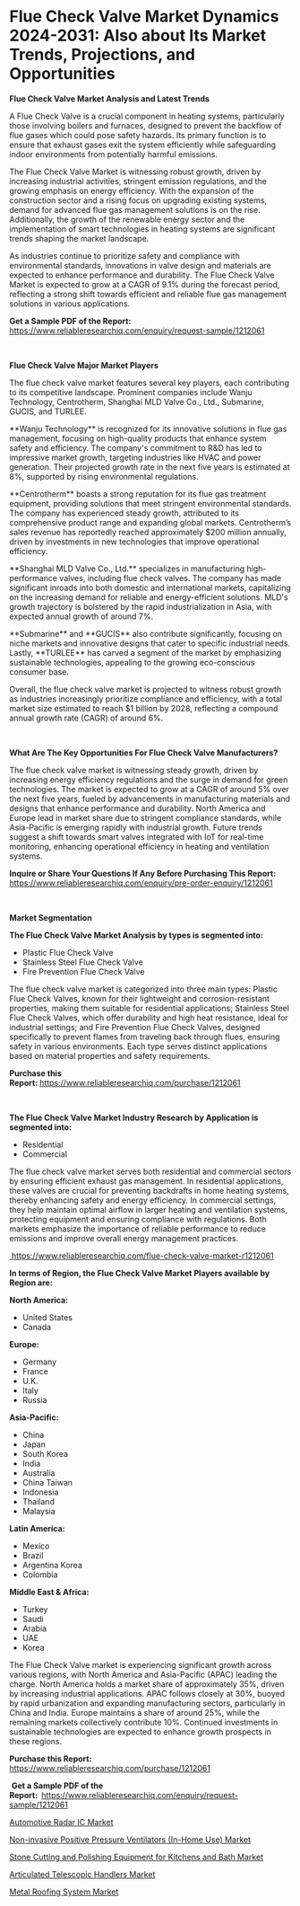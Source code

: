 <p><h1>Flue Check Valve Market Dynamics 2024-2031: Also about Its Market Trends, Projections, and Opportunities</h1></p><p><strong>Flue Check Valve Market Analysis and Latest Trends</strong></p>
<p><p>A Flue Check Valve is a crucial component in heating systems, particularly those involving boilers and furnaces, designed to prevent the backflow of flue gases which could pose safety hazards. Its primary function is to ensure that exhaust gases exit the system efficiently while safeguarding indoor environments from potentially harmful emissions.</p><p>The Flue Check Valve Market is witnessing robust growth, driven by increasing industrial activities, stringent emission regulations, and the growing emphasis on energy efficiency. With the expansion of the construction sector and a rising focus on upgrading existing systems, demand for advanced flue gas management solutions is on the rise. Additionally, the growth of the renewable energy sector and the implementation of smart technologies in heating systems are significant trends shaping the market landscape.</p><p>As industries continue to prioritize safety and compliance with environmental standards, innovations in valve design and materials are expected to enhance performance and durability. The Flue Check Valve Market is expected to grow at a CAGR of 9.1% during the forecast period, reflecting a strong shift towards efficient and reliable flue gas management solutions in various applications.</p></p>
<p><strong>Get a Sample PDF of the Report:&nbsp;</strong> <a href="https://www.reliableresearchiq.com/enquiry/request-sample/1212061?utm_campaign=973&utm_medium=2&utm_source=Github&utm_content=ia&utm_term=27122024&utm_id=flue-check-valve">https://www.reliableresearchiq.com/enquiry/request-sample/1212061</a></p>
<p>&nbsp;</p>
<p><strong>Flue Check Valve Major Market Players</strong></p>
<p><p>The flue check valve market features several key players, each contributing to its competitive landscape. Prominent companies include Wanju Technology, Centrotherm, Shanghai MLD Valve Co., Ltd., Submarine, GUCIS, and TURLEE.</p><p>**Wanju Technology** is recognized for its innovative solutions in flue gas management, focusing on high-quality products that enhance system safety and efficiency. The company's commitment to R&D has led to impressive market growth, targeting industries like HVAC and power generation. Their projected growth rate in the next five years is estimated at 8%, supported by rising environmental regulations.</p><p>**Centrotherm** boasts a strong reputation for its flue gas treatment equipment, providing solutions that meet stringent environmental standards. The company has experienced steady growth, attributed to its comprehensive product range and expanding global markets. Centrotherm’s sales revenue has reportedly reached approximately $200 million annually, driven by investments in new technologies that improve operational efficiency.</p><p>**Shanghai MLD Valve Co., Ltd.** specializes in manufacturing high-performance valves, including flue check valves. The company has made significant inroads into both domestic and international markets, capitalizing on the increasing demand for reliable and energy-efficient solutions. MLD's growth trajectory is bolstered by the rapid industrialization in Asia, with expected annual growth of around 7%.</p><p>**Submarine** and **GUCIS** also contribute significantly, focusing on niche markets and innovative designs that cater to specific industrial needs. Lastly, **TURLEE** has carved a segment of the market by emphasizing sustainable technologies, appealing to the growing eco-conscious consumer base.</p><p>Overall, the flue check valve market is projected to witness robust growth as industries increasingly prioritize compliance and efficiency, with a total market size estimated to reach $1 billion by 2028, reflecting a compound annual growth rate (CAGR) of around 6%.</p></p>
<p>&nbsp;</p>
<p><strong>What Are The Key Opportunities For Flue Check Valve Manufacturers?</strong></p>
<p><p>The flue check valve market is witnessing steady growth, driven by increasing energy efficiency regulations and the surge in demand for green technologies. The market is expected to grow at a CAGR of around 5% over the next five years, fueled by advancements in manufacturing materials and designs that enhance performance and durability. North America and Europe lead in market share due to stringent compliance standards, while Asia-Pacific is emerging rapidly with industrial growth. Future trends suggest a shift towards smart valves integrated with IoT for real-time monitoring, enhancing operational efficiency in heating and ventilation systems.</p></p>
<p><strong>Inquire or Share Your Questions If Any Before Purchasing This Report:</strong> <a href="https://www.reliableresearchiq.com/enquiry/pre-order-enquiry/1212061?utm_campaign=973&utm_medium=2&utm_source=Github&utm_content=ia&utm_term=27122024&utm_id=flue-check-valve">https://www.reliableresearchiq.com/enquiry/pre-order-enquiry/1212061</a></p>
<p>&nbsp;</p>
<p><strong>Market Segmentation</strong></p>
<p><strong>The Flue Check Valve Market Analysis by types is segmented into:</strong></p>
<p><ul><li>Plastic Flue Check Valve</li><li>Stainless Steel Flue Check Valve</li><li>Fire Prevention Flue Check Valve</li></ul></p>
<p><p>The flue check valve market is categorized into three main types: Plastic Flue Check Valves, known for their lightweight and corrosion-resistant properties, making them suitable for residential applications; Stainless Steel Flue Check Valves, which offer durability and high heat resistance, ideal for industrial settings; and Fire Prevention Flue Check Valves, designed specifically to prevent flames from traveling back through flues, ensuring safety in various environments. Each type serves distinct applications based on material properties and safety requirements.</p></p>
<p><strong>Purchase this Report:&nbsp;</strong><a href="https://www.reliableresearchiq.com/purchase/1212061?utm_campaign=973&utm_medium=2&utm_source=Github&utm_content=ia&utm_term=27122024&utm_id=flue-check-valve">https://www.reliableresearchiq.com/purchase/1212061</a></p>
<p>&nbsp;</p>
<p><strong>The Flue Check Valve Market Industry Research by Application is segmented into:</strong></p>
<p><ul><li>Residential</li><li>Commercial</li></ul></p>
<p><p>The flue check valve market serves both residential and commercial sectors by ensuring efficient exhaust gas management. In residential applications, these valves are crucial for preventing backdrafts in home heating systems, thereby enhancing safety and energy efficiency. In commercial settings, they help maintain optimal airflow in larger heating and ventilation systems, protecting equipment and ensuring compliance with regulations. Both markets emphasize the importance of reliable performance to reduce emissions and improve overall energy management practices.</p></p>
<p><a href="https://www.reliableresearchiq.com/flue-check-valve-market-r1212061?utm_campaign=973&utm_medium=2&utm_source=Github&utm_content=ia&utm_term=27122024&utm_id=flue-check-valve">&nbsp;https://www.reliableresearchiq.com/flue-check-valve-market-r1212061</a></p>
<p><strong>In terms of Region, the Flue Check Valve Market Players available by Region are:</strong></p>
<p>
    <p> <strong> North America: </strong>
        <ul>
            <li>United States</li>
            <li>Canada</li>
        </ul>
        </p> 
    <p> <strong> Europe: </strong>
        <ul>
            <li>Germany</li>
            <li>France</li>
            <li>U.K.</li>
            <li>Italy</li>
            <li>Russia</li>
        </ul>
        </p> 
    <p> <strong> Asia-Pacific: </strong>
        <ul>
            <li>China</li>
            <li>Japan</li>
            <li>South Korea</li>
            <li>India</li>
            <li>Australia</li>
            <li>China Taiwan</li>
            <li>Indonesia</li>
            <li>Thailand</li>
            <li>Malaysia</li>
        </ul>
        </p> 
    <p> <strong> Latin America: </strong>
        <ul>
            <li>Mexico</li>
            <li>Brazil</li>
            <li>Argentina Korea</li>
            <li>Colombia</li>
        </ul>
        </p> 
    <p> <strong> Middle East & Africa: </strong>
        <ul>
            <li>Turkey</li>
            <li>Saudi</li>
            <li>Arabia</li>
            <li>UAE</li>
            <li>Korea</li>
        </ul>
    </p>
    </p>
<p><p>The Flue Check Valve market is experiencing significant growth across various regions, with North America and Asia-Pacific (APAC) leading the charge. North America holds a market share of approximately 35%, driven by increasing industrial applications. APAC follows closely at 30%, buoyed by rapid urbanization and expanding manufacturing sectors, particularly in China and India. Europe maintains a share of around 25%, while the remaining markets collectively contribute 10%. Continued investments in sustainable technologies are expected to enhance growth prospects in these regions.</p></p>
<p><strong>Purchase this Report: </strong><a href="https://www.reliableresearchiq.com/purchase/1212061?utm_campaign=973&utm_medium=2&utm_source=Github&utm_content=ia&utm_term=27122024&utm_id=flue-check-valve">https://www.reliableresearchiq.com/purchase/1212061</a></p>
<p>&nbsp;<strong>Get a Sample PDF of the Report:&nbsp;&nbsp;</strong><a href="https://www.reliableresearchiq.com/enquiry/request-sample/1212061?utm_campaign=973&utm_medium=2&utm_source=Github&utm_content=ia&utm_term=27122024&utm_id=flue-check-valve">https://www.reliableresearchiq.com/enquiry/request-sample/1212061</a></p>
<p><strong></strong></p>
<p><p><a href="https://github.com/nathaliehurles7142/Market-Research-Report-List-1/blob/main/automotive-radar-ic-market.md?utm_campaign=973&utm_medium=2&utm_source=Github&utm_content=ia&utm_term=27122024&utm_id=flue-check-valve">Automotive Radar IC Market</a></p><p><a href="https://github.com/rosalinebhakta48/Market-Research-Report-List-1/blob/main/non-invasive-positive-pressure-ventilators-in-home-use-market.md?utm_campaign=973&utm_medium=2&utm_source=Github&utm_content=ia&utm_term=27122024&utm_id=flue-check-valve">Non-invasive Positive Pressure Ventilators (In-Home Use) Market</a></p><p><a href="https://github.com/darenph8er/Market-Research-Report-List-1/blob/main/stone-cutting-and-polishing-equipment-for-kitchens-and-bath-market.md?utm_campaign=973&utm_medium=2&utm_source=Github&utm_content=ia&utm_term=27122024&utm_id=flue-check-valve">Stone Cutting and Polishing Equipment for Kitchens and Bath Market</a></p><p><a href="https://github.com/lourdesmai100/Market-Research-Report-List-1/blob/main/articulated-telescopic-handlers-market.md?utm_campaign=973&utm_medium=2&utm_source=Github&utm_content=ia&utm_term=27122024&utm_id=flue-check-valve">Articulated Telescopic Handlers Market</a></p><p><a href="https://github.com/chongseney974/Market-Research-Report-List-1/blob/main/metal-roofing-system-market.md?utm_campaign=973&utm_medium=2&utm_source=Github&utm_content=ia&utm_term=27122024&utm_id=flue-check-valve">Metal Roofing System Market</a></p></p>